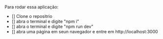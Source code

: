 Para rodar essa aplicação:

 - [] Clone o repositrio
 - [] abra o terminal e digite "npm i"
 - [] abra o terminal e digite "npm run dev"
 - [] abra uma página em seun navegador e entre em http://localhost:3000